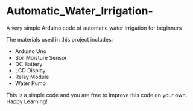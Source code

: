 # Automatic_Water_Irrigation-
A very simple Arduino code of automatic water irrigation for beginners 

The materials used in this project includes:
- Arduino Uno
- Soil Moisture Sensor
- DC Battery
- LCD Display
- Relay Module
- Water Pump

This is a simple code and you are free to improve this code on your own. Happy Learning!
